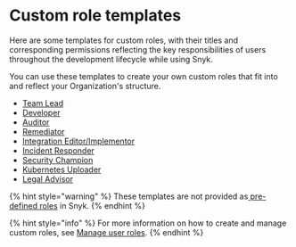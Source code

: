 # Custom role templates

Here are some templates for custom roles, with their titles and corresponding permissions reflecting the key responsibilities of users throughout the development lifecycle while using Snyk.

You can use these templates to create your own custom roles that fit into and reflect your Organization's structure.

* [Team Lead](team-lead-role-template.md)
* [Developer](developer-role-template.md)
* [Auditor](auditor-role-template.md)
* [Remediator](remediator-role-template.md)
* [Integration Editor/Implementor](integration-editor-implementor-role-template.md)
* [Incident Responder](incident-responder-role-template.md)
* [Security Champion](security-champion-role-template.md)
* [Kubernetes Uploader](kubernetes-uploader-role-template.md)
* [Legal Advisor](legal-advisor-role-template.md)

{% hint style="warning" %}
These templates are not provided as[ pre-defined roles](../default-user-roles.md) in Snyk.
{% endhint %}

{% hint style="info" %}
For more information on how to create and manage custom roles, see [Manage user roles](../manage-member-roles.md).
{% endhint %}
